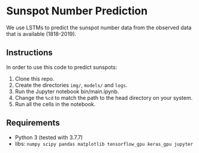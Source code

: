 # Sunspot Number Prediction

We use LSTMs to predict the sunspot number data from the observed
data that is available (1818-2019).

## Instructions

In order to use this code to predict sunspots:

1. Clone this repo.
2. Create the directories `img/`, `models/` and `logs`.
3. Run the Jupyter notebook bin/main.ipynb.
4. Change the `%cd` to match the path to the head directory
    on your system.
5. Run all the cells in the notebook.

## Requirements  

* Python 3 (tested with 3.7.7)
* libs: `numpy scipy pandas matplotlib tensorflow_gpu keras_gpu jupyter`
